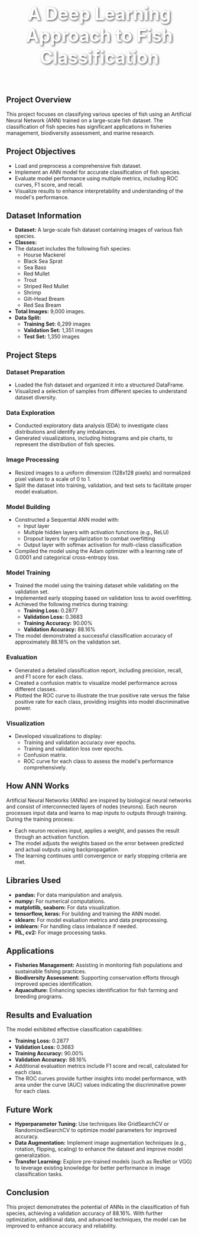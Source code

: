 <div style="text-align: center; background: url('https://e1.pxfuel.com/desktop-wallpaper/999/176/desktop-wallpaper-aquarium-background-aquarium.jpg') no-repeat center center; background-size: cover; height: 300px; display: flex; align-items: center; justify-content: center;">
    <h1 style="font-size: 48px; color: white; text-shadow: 2px 2px 5px rgba(0, 0, 0, 0.7);">A Deep Learning Approach to Fish Classification</h1>
</div>

## Project Overview
This project focuses on classifying various species of fish using an Artificial Neural Network (ANN) trained on a large-scale fish dataset. The classification of fish species has significant applications in fisheries management, biodiversity assessment, and marine research.

## Project Objectives
- Load and preprocess a comprehensive fish dataset.
- Implement an ANN model for accurate classification of fish species.
- Evaluate model performance using multiple metrics, including ROC curves, F1 score, and recall.
- Visualize results to enhance interpretability and understanding of the model's performance.

## Dataset Information
- **Dataset:** A large-scale fish dataset containing images of various fish species.
- **Classes:**
- The dataset includes the following fish species:
  - Hourse Mackerel
  - Black Sea Sprat
  - Sea Bass
  - Red Mullet
  - Trout
  - Striped Red Mullet
  - Shrimp
  - Gilt-Head Bream
  - Red Sea Bream
- **Total Images:** 9,000 images.
- **Data Split:**
  - **Training Set:** 6,299 images
  - **Validation Set:** 1,351 images
  - **Test Set:** 1,350 images

## Project Steps

### Dataset Preparation
- Loaded the fish dataset and organized it into a structured DataFrame.
- Visualized a selection of samples from different species to understand dataset diversity.

### Data Exploration
- Conducted exploratory data analysis (EDA) to investigate class distributions and identify any imbalances.
- Generated visualizations, including histograms and pie charts, to represent the distribution of fish species.

### Image Processing
- Resized images to a uniform dimension (128x128 pixels) and normalized pixel values to a scale of 0 to 1.
- Split the dataset into training, validation, and test sets to facilitate proper model evaluation.
### Model Building
- Constructed a Sequential ANN model with:
  - Input layer
  - Multiple hidden layers with activation functions (e.g., ReLU)
  - Dropout layers for regularization to combat overfitting
  - Output layer with softmax activation for multi-class classification
- Compiled the model using the Adam optimizer with a learning rate of 0.0001 and categorical cross-entropy loss.

### Model Training
- Trained the model using the training dataset while validating on the validation set.
- Implemented early stopping based on validation loss to avoid overfitting.
- Achieved the following metrics during training:
  - **Training Loss:** 0.2877
  - **Validation Loss:** 0.3683
  - **Training Accuracy:** 90.00%
  - **Validation Accuracy:** 88.16%
- The model demonstrated a successful classification accuracy of approximately 88.16% on the validation set.

### Evaluation
- Generated a detailed classification report, including precision, recall, and F1 score for each class.
- Created a confusion matrix to visualize model performance across different classes.
- Plotted the ROC curve to illustrate the true positive rate versus the false positive rate for each class, providing insights into model discriminative power.

### Visualization
- Developed visualizations to display:
  - Training and validation accuracy over epochs.
  - Training and validation loss over epochs.
  - Confusion matrix.
  - ROC curve for each class to assess the model's performance comprehensively.

## How ANN Works
Artificial Neural Networks (ANNs) are inspired by biological neural networks and consist of interconnected layers of nodes (neurons). Each neuron processes input data and learns to map inputs to outputs through training. During the training process:
- Each neuron receives input, applies a weight, and passes the result through an activation function.
- The model adjusts the weights based on the error between predicted and actual outputs using backpropagation.
- The learning continues until convergence or early stopping criteria are met.

## Libraries Used
- **pandas:** For data manipulation and analysis.
- **numpy:** For numerical computations.
- **matplotlib, seaborn:** For data visualization.
- **tensorflow, keras:** For building and training the ANN model.
- **sklearn:** For model evaluation metrics and data preprocessing.
- **imblearn:** For handling class imbalance if needed.
- **PIL, cv2:** For image processing tasks.

## Applications
- **Fisheries Management:** Assisting in monitoring fish populations and sustainable fishing practices.
- **Biodiversity Assessment:** Supporting conservation efforts through improved species identification.
- **Aquaculture:** Enhancing species identification for fish farming and breeding programs.

## Results and Evaluation
The model exhibited effective classification capabilities:
- **Training Loss:** 0.2877
- **Validation Loss:** 0.3683
- **Training Accuracy:** 90.00%
- **Validation Accuracy:** 88.16%
- Additional evaluation metrics include F1 score and recall, calculated for each class.
- The ROC curves provide further insights into model performance, with area under the curve (AUC) values indicating the discriminative power for each class.

## Future Work
- **Hyperparameter Tuning:** Use techniques like GridSearchCV or RandomizedSearchCV to optimize model parameters for improved accuracy.
- **Data Augmentation:** Implement image augmentation techniques (e.g., rotation, flipping, scaling) to enhance the dataset and improve model generalization.
- **Transfer Learning:** Explore pre-trained models (such as ResNet or VGG) to leverage existing knowledge for better performance in image classification tasks.

## Conclusion
This project demonstrates the potential of ANNs in the classification of fish species, achieving a validation accuracy of 88.16%. With further optimization, additional data, and advanced techniques, the model can be improved to enhance accuracy and reliability.

